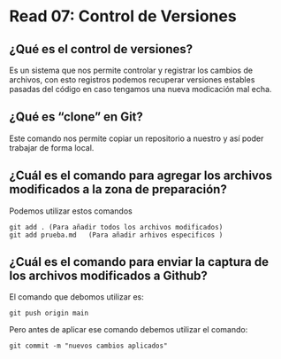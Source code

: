 # Read 07: Control de Versiones
## ¿Qué es el control de versiones?
Es un sistema que nos permite controlar y registrar los cambios de archivos, con esto registros podemos recuperar versiones estables pasadas del código en caso tengamos una nueva modicación mal echa.  

## ¿Qué es “clone” en Git?
Este comando nos permite copiar un repositorio a nuestro y así poder trabajar de forma local. 

## ¿Cuál es el comando para agregar los archivos modificados a la zona de preparación?
Podemos utilizar estos comandos 

    git add . (Para añadir todos los archivos modificados)
    git add prueba.md   (Para añadir arhivos especificos )

## ¿Cuál es el comando para enviar la captura de los archivos modificados a Github?

El comando que debomos utilizar es:
    
    git push origin main

Pero antes de aplicar ese comando debemos utilizar el comando:
    
    git commit -m "nuevos cambios aplicados"

